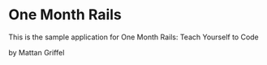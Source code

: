 # One Month Rails

This is the sample application for 
One Month Rails: Teach Yourself to Code

by Mattan Griffel